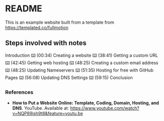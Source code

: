 # README

This is an example website built from a template from https://templated.co/fullmotion


## Steps involved with notes

Introduction
⌨️ (00:34) Creating a website
⌨️ (38:41) Getting a custom URL
⌨️ (42:45) Getting web hosting
⌨️ (48:25) Creating a custom email address
⌨️ (48:25) Updating Nameservers
⌨️ (51:35) Hosting for free with GitHub Pages
⌨️ (56:08) Updating DNS Settings
⌨️ (59:15) Conclusion


### References

- **How to Put a Website Online: Template, Coding, Domain, Hosting, and DNS**. YouTube. Available at: https://www.youtube.com/watch?v=NQP89ish9t8&feature=youtu.be
